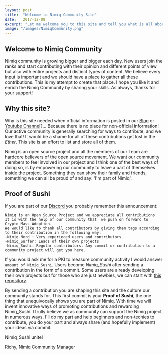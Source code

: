 ```yaml
---
layout: post
title:  "Welcome to Nimiq Community Site"
date:   2017-12-08
excerpt: "Let me welcome you to this site and tell you what is all about"
image: "/images/NimiqCommunity.png"
---
```


## Welcome to Nimiq Community

Nimiq community is growing bigger and bigger each day. New users join the ranks and start contributing with their opinion and different points of view but also with entire projects and distinct types of content. We believe every input is important and we should have a place to gather all these contributions. This is my attempt to create that place. I hope you like it and enrich the Nimiq Community by sharing your skills. As always, thanks for your support!

## Why this site?

Why is this site needed when official information is posted in our [Blog](medium.com/nimiq-network) or [Youtube Channel](https://www.youtube.com/channel/UCJ1qu3KXwfmkGwBkU8F1jQg)?... Because there is no place for non-official information! Our active community is generally searching for ways to contribute, and we love that! It would be a shame for all of these contributions get lost in the _Ether_. This site is an effort to list and store all of them.

Nimiq is an open source project and all the members of our Team are hardcore believers of the open source movement. We want our community members to feel involved in our project and I think one of the best ways of doing so, is by empowering our community to leave a part of themselves inside the project. Something they can show their family and friends, something we can all be proud of and say: 'I'm part of Nimiq'.

## Proof of Sushi

If you are part of our [Discord](https://discord.gg/55rHkGz) you probably remember this announcement:

<pre><code>Nimiq is an Open Source Project and we appreciate all contributions. 
It is with the help of our community that  we push on forward to Crypto Mass Adoption. 
We would like to thank all contributors by giving them tags according to their contribution in the following way:
-Nimiq_Nerd : Very experieced users and contributors
-Nimiq_Surfer: Leads of their own projects
-Nimiq_Sushi: Regular contributors. Any commit or contribution to a community project will get you here.
</code></pre>

If you would ask me for a PKI to measure community activity I would answer `amount of Nimiq_Sushi`. Users become _Nimiq_Sushi_ after sending a contribution in the form of a commit. Some users are already developing their own projects but for those who are just newbies, we can start with [this repository](https://github.com/nimiq/community). 

By sending a contribution you are shaping this site and the culture our community stands for. This first commit is your **Proof of Sushi**, the one thing that unequivocally shows you are part of Nimiq. With time we will invent innovative ways of promoting contributions and rewarding Nimiq_Sushi. I trully believe we as community can support the Nimiq project in numerous ways. I'll do my part and help beginners and non-techies to contribute, you do your part and always share (and hopefully implement) your ideas via commit.

Nimiq_Sushi unite!

Richy, Nimiq Community Manager
